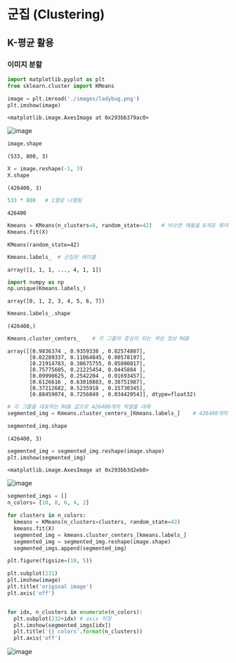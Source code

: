 # 군집 (Clustering)

## K-평균 활용

### 이미지 분할

```python
import matplotlib.pyplot as plt
from sklearn.cluster import KMeans

image = plt.imread('./images/ladybug.png')
plt.imshow(image)
```

```
<matplotlib.image.AxesImage at 0x293bb379ac0>
```
![image](https://user-images.githubusercontent.com/84713532/205043620-6431cd1d-2558-4383-a4ad-2edea506abb8.png)

```python
image.shape
```

```
(533, 800, 3)
```

```python
X = image.reshape(-1, 3)
X.shape
```

```
(426400, 3)
```

```python
533 * 800   # 1열로 나열됨
```

```
426400
```

```python
Kmeans = KMeans(n_clusters=8, random_state=42)   # 비슷한 애들을 8개로 묶어줌
Kmeans.fit(X)
```

```
KMeans(random_state=42)
```

```python
Kmeans.labels_  # 군집된 레이블
```

```
array([1, 1, 1, ..., 4, 1, 1])
```

```python
import numpy as np
np.unique(Kmeans.labels_)
```

```
array([0, 1, 2, 3, 4, 5, 6, 7])
```

```python
Kmeans.labels_.shape
```

```
(426400,)
```

```python
Kmeans.cluster_centers_    # 각 그룹의 중심이 되는 색상 정보 RGB
```

```
array([[0.9836374 , 0.9359338 , 0.02574807],
       [0.02289337, 0.11064845, 0.00578197],
       [0.21914783, 0.38675755, 0.05800817],
       [0.75775605, 0.21225454, 0.0445884 ],
       [0.09990625, 0.2542204 , 0.01693457],
       [0.6126616 , 0.63010883, 0.38751987],
       [0.37212682, 0.5235918 , 0.15730345],
       [0.88459074, 0.7256049 , 0.03442054]], dtype=float32)
```

```python
# 각 그룹을 대표하는 RGB 값으로 426400개의 픽셀을 대체
segmented_img = Kmeans.cluster_centers_[Kmeans.labels_]    # 426400개의 index가 사용
```

```python
segmented_img.shape
```

```
(426400, 3)
```

```python
segmented_img = segmented_img.reshape(image.shape)
plt.imshow(segmented_img)
```

```
<matplotlib.image.AxesImage at 0x293bb3d2eb0>
```

![image](https://user-images.githubusercontent.com/84713532/205043663-5862be7f-fe11-41c2-9742-abe4d770df16.png)

```python
segmented_imgs = []
n_colors= [10, 8, 6, 4, 2]

for clusters in n_colors:
  kmeans = KMeans(n_clusters=clusters, random_state=42)
  kmeans.fit(X)
  segmented_img = kmeans.cluster_centers_[kmeans.labels_]
  segmented_img = segmented_img.reshape(image.shape)
  segmented_imgs.append(segmented_img)
```

```python
plt.figure(figsize=(10, 5))

plt.subplot(231)
plt.imshow(image)
plt.title('original image')
plt.axis('off')


for idx, n_clusters in enumerate(n_colors):
  plt.subplot(232+idx) # axis 지정
  plt.imshow(segmented_imgs[idx])
  plt.title('{} colors'.format(n_clusters))
  plt.axis('off')
```
![image](https://user-images.githubusercontent.com/84713532/205043696-cce310f4-40ed-48f6-b3ca-051eba57aa00.png)
